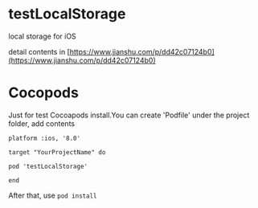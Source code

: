 # testLocalStorage

local storage for iOS

detail contents in [https://www.jianshu.com/p/dd42c07124b0](https://www.jianshu.com/p/dd42c07124b0)

# Cocopods
Just for test Cocoapods install.You can create 'Podfile' under the project folder, add contents
```
platform :ios, '8.0'

target "YourProjectName" do

pod 'testLocalStorage'

end
```
After that, use `pod install`

